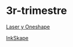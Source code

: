 # 3r-trimestre


[Laser y Oneshape](https://github.com/St1v3n3223/1er-Trimestre/blob/b41c8f5a0d65e186affa914fa5d847684570d7e2/Laser%20y%20oneShape.MD)

[InkSkape](https://github.com/St1v3n3223/1er-Trimestre/blob/8a5486cd633c4f816751adea9909f705a666b47c/INKSCAPE.MD)


